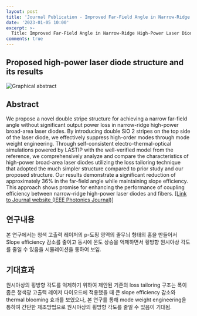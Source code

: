 ```yaml
---
layout: post
title: 'Journal Publication - Improved Far-Field Angle in Narrow-Ridge High-Power Laser Diodes Using a Double Stripe Structure'
date: '2023-01-05 10:00'
excerpt: >-
  Title: Improved Far-Field Angle in Narrow-Ridge High-Power Laser Diodes Using a Double Stripe Structure
comments: true
---
```

## Proposed high-power laser diode structure and its results
![Graphical abstract](https://github.com/yh2424/yh2424.github.io/assets/77374108/a23f4bde-5ccc-44c7-9dbb-b97ac025d251)


## Abstract
We propose a novel double stripe structure for achieving a narrow far-field angle without significant output power loss in narrow-ridge high-power broad-area laser diodes. By introducing double SiO 2 stripes on the top side of the laser diode, we effectively suppress high-order modes through mode weight engineering. Through self-consistent electro-thermal-optical simulations powered by LASTIP with the well-verified model from the reference, we comprehensively analyze and compare the characteristics of high-power broad-area laser diodes utilizing the loss tailoring technique that adopted the much simpler structure compared to prior study and our proposed structure. Our results demonstrate a significant reduction of approximately 36% in the far-field angle while maintaining slope efficiency. This approach shows promise for enhancing the performance of coupling efficiency between narrow-ridge high-power laser diodes and fibers.
[[Link to Journal website (IEEE Photonics Journal)]](https://doi.org/10.1109/JPHOT.2023.3331194)


## 연구내용
본 연구에서는 청색 고출력 레이저의 p-도핑 영역의 줄무늬 형태의 홈을 만들어서 Slope efficiency 감소를 줄이고 동시에 온도 상승을 억제하면서 횡방향 원시야상 각도를 줄일 수 있음을 시뮬레이션을 통하여 보임.

## 기대효과
원시야상의 횡방향 각도를 억제하기 위하여 제안된 기존의 loss tailoring 구조는 폭이 좁은 청색광 고출력 레이저 다이오드에 적용했을 때 큰 slope efficiency 감소와 thermal blooming 효과를 보였으나, 본 연구를 통해 mode weight engineering을 통하여 간단한 제조방법으로 원시야상의 횡방향 각도를 줄일 수 있음이 기대됨. 
